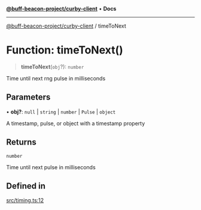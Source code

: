 [**@buff-beacon-project/curby-client**](../index.md) • **Docs**

***

[@buff-beacon-project/curby-client](../index.md) / timeToNext

# Function: timeToNext()

> **timeToNext**(`obj`?): `number`

Time until next rng pulse in milliseconds

## Parameters

• **obj?**: `null` \| `string` \| `number` \| `Pulse` \| `object`

A timestamp, pulse, or object with a timestamp property

## Returns

`number`

Time until next pulse in milliseconds

## Defined in

[src/timing.ts:12](https://github.com/buff-beacon-project/curby-js-client/blob/d961ea8fc79685bb955a01063f4c2d40db48941d/src/timing.ts#L12)
